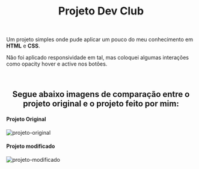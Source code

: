 <h1 align="center">
  Projeto Dev Club
</h1>
<br>
<p>Um projeto simples onde pude aplicar um pouco do meu conhecimento em <b>HTML</b> e <b>CSS</b>.</p>
<p>Não foi aplicado responsividade em tal, mas coloquei algumas interações como opacity hover e active nos botões.</p>
<br>
<h2 align="center">
  Segue abaixo imagens de comparação entre o projeto original e o projeto feito por mim:
</h2>  
<h4>Projeto Original</h4>
<img src="https://github.com/leehbc/projeto-devclub-CSS/blob/master/pagina-original.png" alt="projeto-original"</img>
<h4>Projeto modificado</h4>
<img src="https://github.com/leehbc/projeto-devclub-CSS/blob/master/pagina-leandro.png" alt="projeto-modificado"</img>
